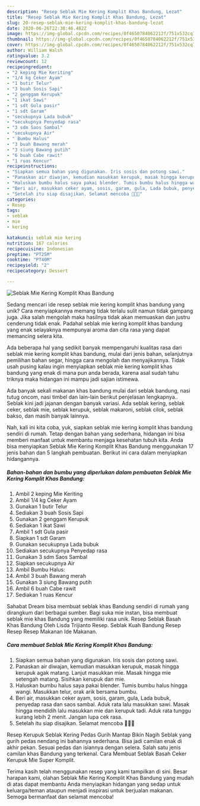 ```yaml
---
description: "Resep Seblak Mie Kering Komplit Khas Bandung, Lezat"
title: "Resep Seblak Mie Kering Komplit Khas Bandung, Lezat"
slug: 20-resep-seblak-mie-kering-komplit-khas-bandung-lezat
date: 2020-06-26T22:38:46.482Z
image: https://img-global.cpcdn.com/recipes/0f4650784062212f/751x532cq70/seblak-mie-kering-komplit-khas-bandung-foto-resep-utama.jpg
thumbnail: https://img-global.cpcdn.com/recipes/0f4650784062212f/751x532cq70/seblak-mie-kering-komplit-khas-bandung-foto-resep-utama.jpg
cover: https://img-global.cpcdn.com/recipes/0f4650784062212f/751x532cq70/seblak-mie-kering-komplit-khas-bandung-foto-resep-utama.jpg
author: William Walsh
ratingvalue: 3.2
reviewcount: 12
recipeingredient:
- "2 keping Mie Keriting"
- "1/4 kg Ceker Ayam"
- "1 butir Telur"
- "3 buah Sosis Sapi"
- "2 genggam Kerupuk"
- "1 ikat Sawi"
- "1 sdt Gula pasir"
- "1 sdt Garam"
- "secukupnya Lada bubuk"
- "secukupnya Penyedap rasa"
- "3 sdm Saos Sambal"
- "secukupnya Air"
- " Bumbu Halus"
- "3 buah Bawang merah"
- "3 siung Bawang putih"
- "6 buah Cabe rawit"
- "1 ruas Kencur"
recipeinstructions:
- "Siapkan semua bahan yang digunakan. Iris sosis dan potong sawi."
- "Panaskan air diwajan, kemudian masukkan kerupuk, masak hingga kerupuk agak matang. Lanjut masukkan mie. Masak hingga mie setengah matang. Sisihkan kerupuk dan mie."
- "Haluskan bumbu halus saya pakai blender. Tumis bumbu halus hingga wangi. Masukkan telur, orak arik bersama bumbu."
- "Beri air, masukkan ceker ayam, sosis, garam, gula, Lada bubuk, penyedap rasa dan saos sambal. Aduk rata lalu masukkan sawi. Masak hingga mendidih lalu masukkan mie dan kerupuk tadi. Aduk rata tunggu kurang lebih 2 menit. Jangan lupa cek rasa."
- "Setelah itu siap disajikan. Selamat mencoba 💖💖💖"
categories:
- Resep
tags:
- seblak
- mie
- kering

katakunci: seblak mie kering 
nutrition: 167 calories
recipecuisine: Indonesian
preptime: "PT25M"
cooktime: "PT40M"
recipeyield: "2"
recipecategory: Dessert

---
```



![Seblak Mie Kering Komplit Khas Bandung](https://img-global.cpcdn.com/recipes/0f4650784062212f/751x532cq70/seblak-mie-kering-komplit-khas-bandung-foto-resep-utama.jpg)

Sedang mencari ide resep seblak mie kering komplit khas bandung yang unik? Cara menyiapkannya memang tidak terlalu sulit namun tidak gampang juga. Jika salah mengolah maka hasilnya tidak akan memuaskan dan justru cenderung tidak enak. Padahal seblak mie kering komplit khas bandung yang enak selayaknya mempunyai aroma dan cita rasa yang dapat memancing selera kita.

Ada beberapa hal yang sedikit banyak mempengaruhi kualitas rasa dari seblak mie kering komplit khas bandung, mulai dari jenis bahan, selanjutnya pemilihan bahan segar, hingga cara mengolah dan menyajikannya. Tidak usah pusing kalau ingin menyiapkan seblak mie kering komplit khas bandung yang enak di mana pun anda berada, karena asal sudah tahu triknya maka hidangan ini mampu jadi sajian istimewa.

Ada banyak sekali makanan khas bandung mulai dari seblak bandung, nasi tutug oncom, nasi timbel dan lain-lain berikut penjelasan lengkapnya.. Seblak kini jadi jajanan dengan banyak variasi. Ada seblak kering, seblak ceker, seblak mie, seblak kerupuk, seblak makaroni, seblak cilok, seblak bakso, dan masih banyak lainnya.


Nah, kali ini kita coba, yuk, siapkan seblak mie kering komplit khas bandung sendiri di rumah. Tetap dengan bahan yang sederhana, hidangan ini bisa memberi manfaat untuk membantu menjaga kesehatan tubuh kita. Anda bisa menyiapkan Seblak Mie Kering Komplit Khas Bandung menggunakan 17 jenis bahan dan 5 langkah pembuatan. Berikut ini cara dalam menyiapkan hidangannya.

<!--inarticleads1-->

##### Bahan-bahan dan bumbu yang diperlukan dalam pembuatan Seblak Mie Kering Komplit Khas Bandung:

1. Ambil 2 keping Mie Keriting
1. Ambil 1/4 kg Ceker Ayam
1. Gunakan 1 butir Telur
1. Sediakan 3 buah Sosis Sapi
1. Gunakan 2 genggam Kerupuk
1. Sediakan 1 ikat Sawi
1. Ambil 1 sdt Gula pasir
1. Siapkan 1 sdt Garam
1. Gunakan secukupnya Lada bubuk
1. Sediakan secukupnya Penyedap rasa
1. Gunakan 3 sdm Saos Sambal
1. Siapkan secukupnya Air
1. Ambil  Bumbu Halus:
1. Ambil 3 buah Bawang merah
1. Gunakan 3 siung Bawang putih
1. Ambil 6 buah Cabe rawit
1. Sediakan 1 ruas Kencur


Sahabat Dream bisa membuat seblak khas Bandung sendiri di rumah yang dirangkum dari berbagai sumber. Bagi suka mie instan, bisa membuat seblak mie khas Bandung yang memiliki rasa unik. Resep Seblak Basah Khas Bandung Oleh Lisda Trijianto Resep. Seblak Kuah Bandung Resep Resep Resep Makanan Ide Makanan. 

<!--inarticleads2-->

##### Cara membuat Seblak Mie Kering Komplit Khas Bandung:

1. Siapkan semua bahan yang digunakan. Iris sosis dan potong sawi.
1. Panaskan air diwajan, kemudian masukkan kerupuk, masak hingga kerupuk agak matang. Lanjut masukkan mie. Masak hingga mie setengah matang. Sisihkan kerupuk dan mie.
1. Haluskan bumbu halus saya pakai blender. Tumis bumbu halus hingga wangi. Masukkan telur, orak arik bersama bumbu.
1. Beri air, masukkan ceker ayam, sosis, garam, gula, Lada bubuk, penyedap rasa dan saos sambal. Aduk rata lalu masukkan sawi. Masak hingga mendidih lalu masukkan mie dan kerupuk tadi. Aduk rata tunggu kurang lebih 2 menit. Jangan lupa cek rasa.
1. Setelah itu siap disajikan. Selamat mencoba 💖💖💖


Resep Kerupuk Seblak Kering Pedas Gurih Mantap Bikin Nagih Seblak yang gurih pedas nendang ini bahannya sederhana. Bisa jadi camilan enak di akhir pekan. Sesuai pedas dan isiannya dengan selera. Salah satu jenis camilan khas Bandung yang terkenal. Cara Membuat Seblak Basah Ceker Kerupuk Mie Super Komplit. 

Terima kasih telah menggunakan resep yang kami tampilkan di sini. Besar harapan kami, olahan Seblak Mie Kering Komplit Khas Bandung yang mudah di atas dapat membantu Anda menyiapkan hidangan yang sedap untuk keluarga/teman ataupun menjadi inspirasi untuk berjualan makanan. Semoga bermanfaat dan selamat mencoba!
